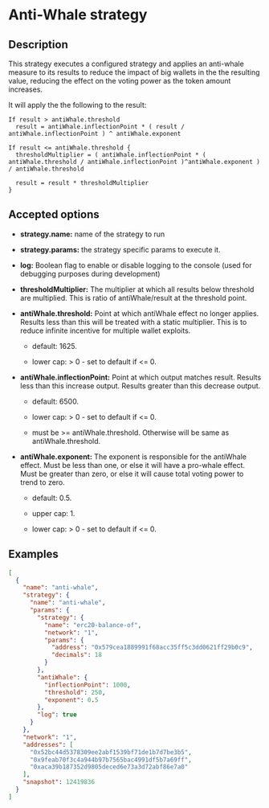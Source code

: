 # Anti-Whale strategy

## Description

This strategy executes a configured strategy and applies an anti-whale measure to its results to reduce the impact of big wallets in the the resulting value, reducing the effect on the voting power as the token amount increases.

It will apply the the following to the result:
  
  ```none
  If result > antiWhale.threshold
    result = antiWhale.inflectionPoint * ( result / antiWhale.inflectionPoint ) ^ antiWhale.exponent

  If result <= antiWhale.threshold {
    thresholdMultiplier = ( antiWhale.inflectionPoint * ( antiWhale.threshold / antiWhale.inflectionPoint )^antiWhale.exponent ) / antiWhale.threshold

    result = result * thresholdMultiplier
  }
  ```

## Accepted options

- **strategy.name:** name of the strategy to run

- **strategy.params:** the strategy specific params to execute it.
  
- **log:** Boolean flag to enable or disable logging to the console (used for debugging purposes during development)

- **thresholdMultiplier:** The multiplier at which all results below threshold are multiplied. This is ratio of antiWhale/result at the threshold point.

- **antiWhale.threshold:** Point at which antiWhale effect no longer applies. Results less than this will be treated with a static multiplier. This is to reduce infinite incentive for multiple wallet exploits.
  - default: 1625.

  - lower cap: > 0 - set to default if <= 0.

- **antiWhale.inflectionPoint:** Point at which output matches result. Results less than this increase output. Results greater than this decrease output.
  - default: 6500.

  - lower cap: > 0 - set to default if <= 0.

  - must be >= antiWhale.threshold. Otherwise will be same as antiWhale.threshold.

- **antiWhale.exponent:** The exponent is responsible for the antiWhale effect. Must be less than one, or else it will have a pro-whale effect. Must be greater than zero, or else it will cause total voting power to trend to zero.
  - default: 0.5.

  - upper cap: 1.

  - lower cap: > 0 - set to default if <= 0.
  
## Examples

```json
[
  {
    "name": "anti-whale",
    "strategy": {
      "name": "anti-whale",
      "params": {
        "strategy": {
          "name": "erc20-balance-of",
          "network": "1",
          "params": {
            "address": "0x579cea1889991f68acc35ff5c3dd0621ff29b0c9",
            "decimals": 18
          }
        },
        "antiWhale": {
          "inflectionPoint": 1000,
          "threshold": 250,
          "exponent": 0.5
        },
        "log": true
      }
    },
    "network": "1",
    "addresses": [
      "0x52bc44d5378309ee2abf1539bf71de1b7d7be3b5",
      "0x9feab70f3c4a944b97b7565bac4991df5b7a69ff",
      "0xaca39b187352d9805deced6e73a3d72abf86e7a0"
    ],
    "snapshot": 12419836
  }
]
```

